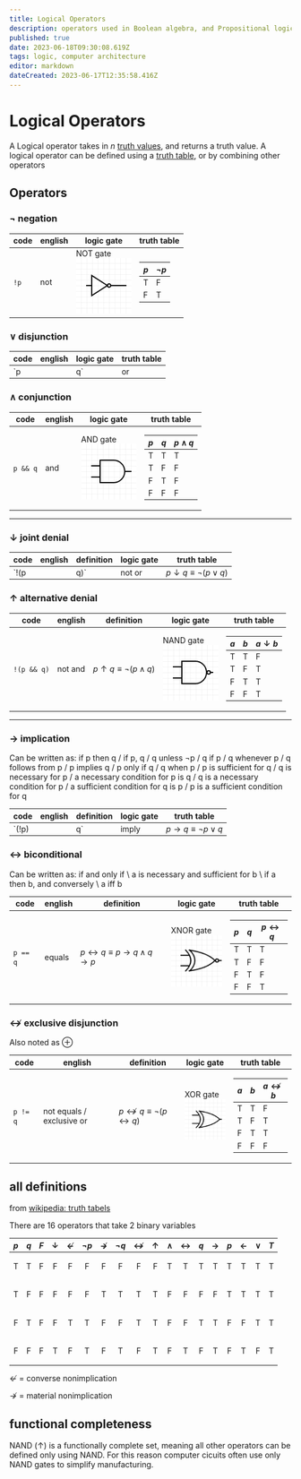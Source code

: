 ```yaml
---
title: Logical Operators
description: operators used in Boolean algebra, and Propositional logic, and to represent logic gates
published: true
date: 2023-06-18T09:30:08.619Z
tags: logic, computer architecture
editor: markdown
dateCreated: 2023-06-17T12:35:58.416Z
---
```


# Logical Operators

A Logical operator takes in $n$ [truth values](/courses/concepts/logic/boolean-algebra#truth-values), and returns a truth value. A logical operator can be defined using a [truth table](/courses/concepts/logic/truth-tables), or by combining other operators



## Operators


### $\lnot$ negation

code | english | logic gate | truth table
---|---|---|---
`!p` | not | NOT gate <br> ![not.png](/images/logic-gates/not.png) | <table><thead><tr><th>$p$ </th><th> $\neg p$</th></tr></thead><tbody><tr><td class="T">T</td><td class="F">F</td></tr><tr><td class="F">F</td><td class="T">T</td></tr></tbody></table>


### $\lor$ disjunction

code | english | logic gate | truth table
---|---|---|---
`p || q` | or | OR gate <br> ![or.png](/images/logic-gates/or.png) | <table><thead><tr><th>$p$ </th><th> $q$ </th><th> $p \lor q$ </th></tr></thead><tbody><tr><td class="T">T</td><td class="T">T</td><td class="T">T</td></tr><tr><td class="T">T</td><td class="F">F</td><td class="T">T</td></tr><tr><td class="F">F</td><td class="T">T</td><td class="T">T</td></tr><tr><td class="F">F</td><td class="F">F</td><td class="F">F</td></tr></tbody></table>

### $\land$ conjunction

code | english | logic gate | truth table
---|---|---|---
`p && q` | and | AND gate <br> ![and.png](/images/logic-gates/and.png) | <table><thead><tr><th>$p$ </th><th> $q$ </th><th> $p \land q$ </th></tr></thead><tbody><tr><td class="T">T</td><td class="T">T</td><td class="T">T</td></tr><tr><td class="T">T</td><td class="F">F</td><td class="F">F</td></tr><tr><td class="F">F</td><td class="T">T</td><td class="F">F</td></tr><tr><td class="F">F</td><td class="F">F</td><td class="F">F</td></tr></tbody></table>

___

### $\downarrow$ joint denial

code | english | definition | logic gate | truth table
---|---|---|---|---
`!(p || q)` | not or | $p \downarrow q \equiv \lnot (p \lor q)$ | NOR gate <br> ![nor.png](/images/logic-gates/nor.png) | <table><thead><tr><th>$a$ </th><th> $b$ </th><th> $a \downarrow b$ </th></tr></thead><tbody><tr><td class="T">T</td><td class="T">T</td><td class="F">F</td></tr><tr><td class="T">T</td><td class="F">F</td><td class="F">F</td></tr><tr><td class="F">F</td><td class="T">T</td><td class="F">F</td></tr><tr><td class="F">F</td><td class="F">F</td><td class="T">T</td></tr></tbody></table>

### $\uparrow$ alternative denial

code | english | definition | logic gate | truth table
---|---|---|---|---
`!(p && q)` | not and | $p \uparrow q \equiv \lnot (p \land q)$ | NAND gate <br> ![nand.png](/images/logic-gates/nand.png) | <table><thead><tr><th>$a$ </th><th> $b$ </th><th> $a \downarrow b$ </th></tr></thead><tbody><tr><td class="T">T</td><td class="T">T</td><td class="F">F</td></tr><tr><td class="T">T</td><td class="F">F</td><td class="T">T</td></tr><tr><td class="F">F</td><td class="T">T</td><td class="T">T</td></tr><tr><td class="F">F</td><td class="F">F</td><td class="T">T</td></tr></tbody></table>

___

### $\rightarrow$ implication

Can be written as:  if p then q / if p, q / q unless ¬p / q if p / q whenever p / q follows from p / p implies q / p only if q / q when p / p is sufficient for q / q is necessary for p / a necessary condition for p is q / q is a necessary condition for p / a sufficient condition for q is p / p is a sufficient condition for q

code | english | definition | logic gate | truth table
---|---|---|---|---
`(!p) || q` | imply | $p \rightarrow q \equiv \lnot p \lor q$ | IMPLY gate <br> ![imply.png](/images/logic-gates/imply.png) | <table><thead><tr><th>$p$ </th><th> $q$ </th><th> $p \rightarrow q$ </th></tr></thead><tbody><tr><td class="T">T</td><td class="T">T</td><td class="T">T</td></tr><tr><td class="T">T</td><td class="F">F</td><td class="F">F</td></tr><tr><td class="F">F</td><td class="T">T</td><td class="T">T</td></tr><tr><td class="F">F</td><td class="F">F</td><td class="T">T</td></tr></tbody></table>



### $\leftrightarrow$ biconditional 

Can be written as: if and only if \ a is necessary and sufficient for b \ if a then b, and conversely \ a iff b

code | english | definition | logic gate | truth table
---|---|---|---|---
`p == q` | equals | $p \leftrightarrow q \equiv p \rightarrow q \land q \rightarrow p$ | XNOR gate <br> ![xnor.png](/images/logic-gates/xnor.png) | <table><thead><tr><th>$p$ </th><th> $q$ </th><th> $p \leftrightarrow q$</th></tr></thead><tbody><tr><td class="T">T</td><td class="T">T</td><td class="T">T</td></tr><tr><td class="T">T</td><td class="F">F</td><td class="F">F</td></tr><tr><td class="F">F</td><td class="T">T</td><td class="F">F</td></tr><tr><td class="F">F</td><td class="F">F</td><td class="T">T</td></tr></tbody></table>



### $\nleftrightarrow$ exclusive disjunction

Also noted as $\oplus$

code | english | definition | logic gate | truth table
---|---|---|---|---
`p != q` | not equals / exclusive or | $p \nleftrightarrow q \equiv \lnot (p \leftrightarrow q)$ | XOR gate <br> ![xor.png](/images/logic-gates/xor.png) | <table><thead><tr><th>$a$ </th><th> $b$ </th><th> $a \nleftrightarrow b$ </th></tr></thead><tbody><tr><td class="T">T</td><td class="T">T</td><td class="F">F</td></tr><tr><td class="T">T</td><td class="F">F</td><td class="T">T</td></tr><tr><td class="F">F</td><td class="T">T</td><td class="T">T</td></tr><tr><td class="F">F</td><td class="F">F</td><td class="F">F</td></tr></tbody></table>

## all definitions

from [wikipedia: truth tabels](https://en.wikipedia.org/wiki/Truth_table#Binary_operations)

There are 16 operators that take 2 binary variables

$p$ | $q$ | $F$ | $\downarrow$ | $\nleftarrow$ |$\lnot p$| $\nrightarrow$ | $\lnot q$ | $\nleftrightarrow$ | $\uparrow$ | $\land$ | $\leftrightarrow$ | $q$ | $\rightarrow$ | $p$	| $\leftarrow$ | $\lor$ | $T$
:-:|:-:|:-:|:-:|:-:|:-:|:-:|:-:|:-:|:-:|:-:|:-:|:-:|:-:|:-:|:-:|:-:|:-:
<p class="T">T</p>|<p class="T">T</p>|<p class="F">F</p>|<p class="F">F</p>|<p class="F">F</p>|<p class="F">F</p>|<p class="F">F</p>|<p class="F">F</p>|<p class="F">F</p>|<p class="F">F</p>|<p class="T">T</p>|<p class="T">T</p>|<p class="T">T</p>|<p class="T">T</p>|<p class="T">T</p>|<p class="T">T</p>|<p class="T">T</p>|<p class="T">T</p>
<p class="T">T</p>|<p class="F">F</p>|<p class="F">F</p>|<p class="F">F</p>|<p class="F">F</p>|<p class="F">F</p>|<p class="T">T</p>|<p class="T">T</p>|<p class="T">T</p>|<p class="T">T</p>|<p class="F">F</p>|<p class="F">F</p>|<p class="F">F</p>|<p class="F">F</p>|<p class="T">T</p>|<p class="T">T</p>|<p class="T">T</p>|<p class="T">T</p>
<p class="F">F</p>|<p class="T">T</p>|<p class="F">F</p>|<p class="F">F</p>|<p class="T">T</p>|<p class="T">T</p>|<p class="F">F</p>|<p class="F">F</p>|<p class="T">T</p>|<p class="T">T</p>|<p class="F">F</p>|<p class="F">F</p>|<p class="T">T</p>|<p class="T">T</p>|<p class="F">F</p>|<p class="F">F</p>|<p class="T">T</p>|<p class="T">T</p>
<p class="F">F</p>|<p class="F">F</p>|<p class="F">F</p>|<p class="T">T</p>|<p class="F">F</p>|<p class="T">T</p>|<p class="F">F</p>|<p class="T">T</p>|<p class="F">F</p>|<p class="T">T</p>|<p class="F">F</p>|<p class="T">T</p>|<p class="F">F</p>|<p class="T">T</p>|<p class="F">F</p>|<p class="T">T</p>|<p class="F">F</p>|<p class="T">T</p>

$\nleftarrow$ = converse nonimplication

$\nrightarrow$ = material nonimplication

## functional completeness

NAND ($\uparrow$) is a functionally complete set, meaning all other operators can be defined only using NAND. For this reason computer cicuits often use only NAND gates to simplify manufacturing.